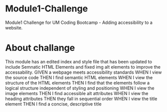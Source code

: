 # Module1-Challenge
Module1 Challenge for UM Coding Bootcamp - Adding accessibility to a website. 

# About challange 
This module has an edited index and style file that has been updated to include Semnatic HTML Elements and fixed img alt elements to improve the accessability. 
GIVEN a webpage meets accessibility standards
WHEN I view the source code
THEN I find semantic HTML elements
WHEN I view the structure of the HTML elements
THEN I find that the elements follow a logical structure independent of styling and positioning
WHEN I view the image elements
THEN I find accessible alt attributes
WHEN I view the heading attributes
THEN they fall in sequential order
WHEN I view the title element
THEN I find a concise, descriptive title